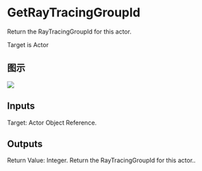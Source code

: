 # GetRayTracingGroupId

Return the RayTracingGroupId for this actor.

Target is Actor

## 图示

![]($-20221218-20324819.png)

## Inputs

Target: Actor Object Reference.  

## Outputs

Return Value: Integer. Return the RayTracingGroupId for this actor..

